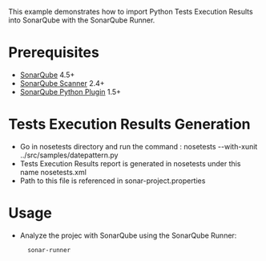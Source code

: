 This example demonstrates how to import Python Tests Execution Results into SonarQube with the SonarQube Runner.

Prerequisites
=============
* [SonarQube](http://www.sonarsource.org/downloads/) 4.5+
* [SonarQube Scanner](http://docs.sonarqube.org/display/SONAR/Analyzing+with+SonarQube+Scanner) 2.4+
* [SonarQube Python Plugin](http://docs.sonarqube.org/display/PLUG/Python+Plugin) 1.5+

Tests Execution Results Generation
==================================
* Go in nosetests directory and run the command : nosetests --with-xunit ../src/samples/datepattern.py
* Tests Execution Results report is generated in nosetests under this name nosetests.xml
* Path to this file is referenced in sonar-project.properties

Usage
=====
* Analyze the projec with SonarQube using the SonarQube Runner:

        sonar-runner
